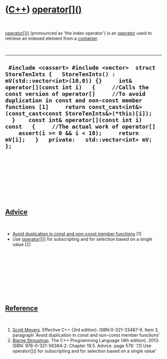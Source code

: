 



 

 

 

 

 

([C++](Cpp.htm)) [operator\[\]()](CppOperatorIndex.htm)
=======================================================

 

[operator\[\]()](CppOperatorIndex.htm) (pronounced as 'the index
operator') is an [operator](CppOperator.htm) used to retrieve an indexed
element from a [container](CppContainer.htm).

 

  ----------------------------------------------------------------------------------------------------------------------------------------------------------------------------------------------------------------------------------------------------------------------------------------------------------------------------------------------------------------------------------------------------------------------------------------------------------------------------------------------------------------------------------
  ` #include <cassert> #include <vector>  struct StoreTenInts {   StoreTenInts() : mV(std::vector<int>(10,0)) {}     int& operator[](const int i)   {     //Calls the const version of operator[]     //To avoid duplication in const and non-const member functions [1]     return const_cast<int&>(const_cast<const StoreTenInts&>(*this)[i]);   }    const int& operator[](const int i) const   {     //The actual work of operator[]     assert(i >= 0 && i < 10);     return mV[i];   }   private:   std::vector<int> mV; };`
  ----------------------------------------------------------------------------------------------------------------------------------------------------------------------------------------------------------------------------------------------------------------------------------------------------------------------------------------------------------------------------------------------------------------------------------------------------------------------------------------------------------------------------------

 

 

 

 

 

[Advice](CppAdvice.htm)
-----------------------

 

-   [Avoid duplication in const and non-const member
    functions](CppAvoidDuplicationInConstAndNonConstMemberFunctions.htm)
    \[1\]
-   Use [operator\[\]()](CppOperatorIndex.htm) for subscripting and for
    selection based on a single value \[2\]

 

 

 

 

 

[Reference](CppReferences.htm)
------------------------------

 

1.  [Scott Meyers](CppScottMeyers.htm). Effective C++ (3rd edition).
    ISBN:0-321-33487-6. Item 3, paragraph 'Avoid duplication in const
    and non-const member functions'
2.  [Bjarne Stroustrup](CppBjarneStroustrup.htm). The C++ Programming
    Language (4th edition). 2013. ISBN: 978-0-321-56384-2. Chapter 19.5.
    Advice. page 576: '\[1\] Use operator\[\]() for subscripting and for
    selection based on a single value'

 

 

 

 

 





 



